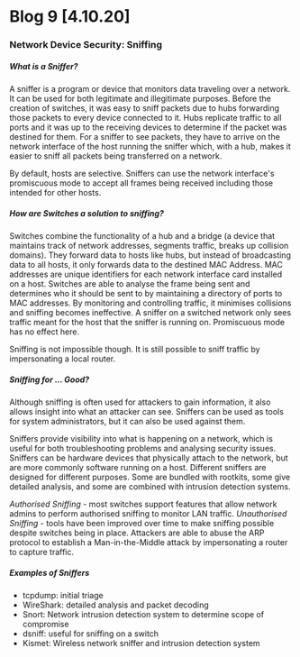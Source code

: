 
# Blog 9 [4.10.20]

### Network Device Security: Sniffing

##### What is a Sniffer?

A sniffer is a program or device that monitors data traveling over a network. It can be used for both legitimate and illegitimate purposes. Before the creation of switches, it was easy to sniff packets due to hubs forwarding those packets to every device connected to it. Hubs replicate traffic to all ports and it was up to the receiving devices to determine if the packet was destined for them. For a sniffer to see packets, they have to arrive on the network interface of the host running the sniffer which, with a hub, makes it easier to sniff all packets being transferred on a network.

By default, hosts are selective. Sniffers can use the network interface's promiscuous mode to accept all frames being received including those intended for other hosts. 

##### How are Switches a solution to sniffing?

Switches combine the functionality of a hub and a bridge (a device that maintains track of network addresses, segments traffic, breaks up collision domains). They forward data to hosts like hubs, but instead of broadcasting data to all hosts, it only forwards data to the destined MAC Address. MAC addresses are unique identifiers for each network interface card installed on a host. Switches are able to analyse the frame being sent and determines who it should be sent to by maintaining a directory of ports to MAC addresses. By monitoring and controlling traffic, it minimises collisions and sniffing becomes ineffective. A sniffer on a switched network only sees traffic meant for the host that the sniffer is running on. Promiscuous mode has no effect here.

Sniffing is not impossible though. It is still possible to sniff traffic by impersonating a local router.

##### Sniffing for ... Good?

Although sniffing is often used for attackers to gain information, it also allows insight into what an attacker can see. Sniffers can be used as tools for system administrators, but it can also be used against them.

Sniffers provide visibility into what is happening on a network, which is useful for both troubleshooting problems and analysing security issues. Sniffers can be hardware devices that physically attach to the network, but are more commonly software running on a host. Different sniffers are designed for different purposes. Some are bundled with rootkits, some give detailed analysis, and some are combined with intrusion detection systems. 

*Authorised Sniffing* - most switches support features that allow network admins to perform authorised sniffing to monitor LAN traffic.
*Unauthorised Sniffing* - tools have been improved over time to make sniffing possible despite switches being in place. Attackers are able to abuse the ARP protocol to establish a Man-in-the-Middle attack by impersonating a router to capture traffic.


##### Examples of Sniffers

- tcpdump: initial triage
- WireShark: detailed analysis  and packet decoding
- Snort: Network intrusion detection system to determine scope of compromise
- dsniff: useful for sniffing on a switch
- Kismet: Wireless network sniffer and intrusion detection system
